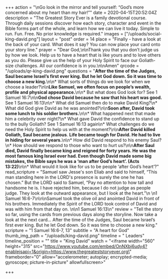 +++
action = "\nGo look in the mirror and tell yourself: “God’s more concerned about my heart than my hair!”"
date = 2020-04-15T20:52:04Z
description = "The Greatest Story Ever is a family devotional course.  Through daily sessions discover how each story, character and event in the Bible forms part of the whole, and learn how we can live it today. Simple to run. Fun. Free. No prior knowledge is required."
images = ["/uploads/social-king-david.png"]
layout = "post"
order = 14
place = "Finally - have a look at the back of your card. What does it say? You can now place your card onto your story line."
prayer = "Dear God,\n\nThank you that you don’t judge us by how we look. Help us to have a heart that is like yours and to love others as you do. Please give us the help of your Holy Spirit to face our Goliath-size challenges. All our confidence is in you.\n\nAmen"
qrcode = "/uploads/qr-king-david.png"
questions = "**After the time of the Judges, Saul became Israel’s first ever king. But he let God down. So it was time to choose a new king.**\n\n* What sorts of things do we look for when we choose a leader?\n\n**Like Samuel, we often focus on people’s wealth, profile and physical appearance.**\n\n* But what does God look for? See 1 Samuel 16:7\n\n**God chose David because he saw that his heart was good.** See 1 Samuel 16:13\n\n* What did Samuel then do to make David King?\n* What did God give David as he was anointed?\n\n**Soon after, David took some lunch to his soldier brothers.**\n\n* What happened next that made him a celebrity over night?\n* What gave David the confidence to stand up to the bully Goliath? See 1 Samuel 16:13 again\n* What challenges do we need the Holy Spirit to help us with at the moment?\n\n**After David killed Goliath, Saul became jealous**.  **Life became tough for David. He had to live in hiding for several years.**\n\n* How did David respond to his enemy Saul?\n* How should we respond to those who want to hurt us?\n\n**After Saul died, David finally became king and reigned for forty years. He was the most famous king Israel ever had. Even though David made some big mistakes, the Bible says he was a ‘man after God’s heart’. (Acts 13:22)**\n\n* What would it look like for us to be people ‘after God’s heart’?"
read_scripture = "Samuel saw Jesse's son Eliab and said to himself, “This man standing here in the LORD's presence is surely the one he has chosen.” But the LORD said to Samuel, “Pay no attention to how tall and handsome he is. I have rejected him, because I do not judge as people judge. They look at the outward appearance, but I look at the heart.”\n \n1 Samuel 16:6-7\n\n\nSamuel took the olive oil and anointed David in front of his brothers. Immediately the Spirit of the LORD took control of David and was with him from that day on. \n\n1 Samuel 16:13\n"
review = "Tell the story so far, using the cards from previous days along the storyline. Now take a look at the next card... After the time of the Judges, Saul became Israel’s first ever king. But he let God down. So it was time to choose a new king."
scripture = "1 Samuel 16:6-7, 13"
subtitle = "A heart for God"
thumb_img_path = "/uploads/king-david.png"
timeline = " Leaders"
timeline_position = ""
title = "King David"
watch = "<iframe width=\"560\" height=\"315\" src=\"https://www.youtube.com/embed/OnNXbj6udy4?enablejsapi=1&origin=https://www.thegreateststoryever.org\" frameborder=\"0\" allow=\"accelerometer; autoplay; encrypted-media; gyroscope; picture-in-picture\" allowfullscreen></iframe>"

+++
